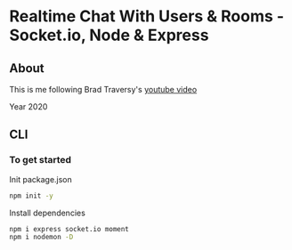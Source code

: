 # Realtime Chat With Users & Rooms - Socket.io, Node & Express

## About

This is me following Brad Traversy's [youtube video](https://youtu.be/jD7FnbI76Hg)

Year 2020

## CLI

### To get started

Init package.json

```zsh
npm init -y
```

Install dependencies

```zsh
npm i express socket.io moment
npm i nodemon -D
```
